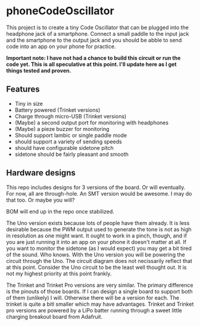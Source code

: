 # phoneCodeOscillator

This project is to create a tiny Code Oscillator that can be plugged into the headphone jack of a smartphone. Connect a small paddle to the input jack and the smartphone to the output jack and you should be abble to send code into an app on your phone for practice.

__Important note: I have not had a chance to build this circuit or run the code yet. This is all speculative at this point. I'll update here as I get things tested and proven.__

## Features

* Tiny in size
* Battery powered (Trinket versions)
* Charge through micro-USB (Trinket versions)
* (Maybe) a second output port for monitoring with headphones
* (Maybe) a pieze buzzer for monitoring
* Should support Iambic or single paddle mode
* should support a variety of sending speeds
* should have configurable sidetone pitch
* sidetone should be fairly pleasant and smooth

## Hardware designs

This repo includes designs for 3 versions of the board. Or will eventually. For now, all are through-hole. An SMT version would be awesome. I may do that too. Or maybe you will?

BOM will end up in the repo once stabilized.

The Uno version exists because lots of people have them already. It is less desirable because the PWM output used to generate the tone is not as high in resolution as one might want. It ought to work in a pinch, though, and if you are just running it into an app on your phone it doesn't matter at all. If you want to monitor the sidetone (as I would expect) you may get a bit tired of the sound. Who knows. With the Uno version you will be powering the circuit through the Uno. The circuit diagram does not necissarily reflect that at this point. Consider the Uno circuit to be the least well thought out. It is not my highest priority at this point frankly.

The Trinket and Trinket Pro versions are very similar. The primary difference is the pinouts of those boards. If I can design a single board to support both of them (unlikely) I will. Otherwise there will be a version for each. The trinket is quite a bitl smaller which may have advantages. Trinket and Trinket pro versions are powered by a LiPo batter running through a sweet little charging breakout board from Adafruit.